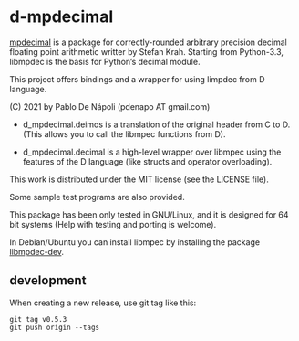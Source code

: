# d-mpdecimal

[mpdecimal](https://www.bytereef.org/mpdecimal/) is a package for correctly-rounded arbitrary precision decimal
floating point arithmetic writter by Stefan Krah. Starting from Python-3.3, libmpdec is the basis for Python’s decimal module.

This project offers bindings and a wrapper for using limpdec from
D language.

(C) 2021 by Pablo De Nápoli (pdenapo AT gmail.com)

- d_mpdecimal.deimos is a translation of the original header from C to D.
  (This allows you to call the libmpec functions from D).

- d_mpdecimal.decimal is a high-level wrapper over libmpec using the
  features of the D language (like structs and operator overloading).

This work is distributed under the MIT license (see the LICENSE file).

Some sample test programs are also provided.

This package has been only tested in GNU/Linux, and it is designed for 64 bit systems
(Help with testing and porting is welcome).

In Debian/Ubuntu you can install libmpec by installing the package
[libmpdec-dev](https://packages.debian.org/bullseye/libmpdec-dev).

## development

When creating a new release, use git tag like this:

```
git tag v0.5.3
git push origin --tags
```
